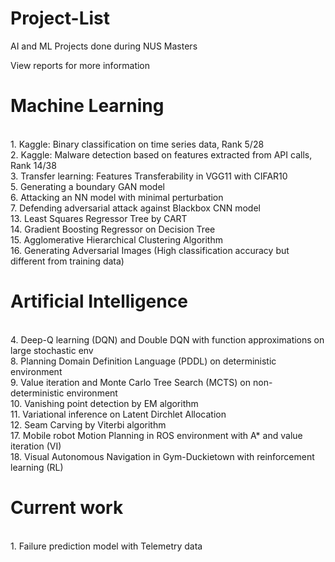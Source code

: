 # Project-List
AI and ML Projects done during NUS Masters

View reports for more information

# Machine Learning

<br />1. Kaggle: Binary classification on time series data, Rank 5/28
<br />2.  Kaggle: Malware detection based on features extracted from API calls, Rank 14/38
<br />3.	Transfer learning: Features Transferability in VGG11 with CIFAR10
<br />5.	Generating a boundary GAN model
<br />6.  Attacking an NN model with minimal perturbation
<br />7.  Defending adversarial attack against Blackbox CNN model
<br />13.	Least Squares Regressor Tree by CART
<br />14.	Gradient Boosting Regressor on Decision Tree
<br />15.	Agglomerative Hierarchical Clustering Algorithm
<br />16.	Generating Adversarial Images (High classification accuracy but different from training data)

# Artificial Intelligence

<br />4.	Deep-Q learning (DQN) and Double DQN with function approximations on large stochastic env
<br />8.	Planning Domain Definition Language (PDDL) on deterministic environment
<br />9.	Value iteration and Monte Carlo Tree Search (MCTS) on non-deterministic environment
<br />10.	Vanishing point detection by EM algorithm
<br />11.	Variational inference on Latent Dirchlet Allocation
<br />12.	Seam Carving by Viterbi algorithm
<br />17. Mobile robot Motion Planning in ROS environment with A* and value iteration (VI)
<br />18. Visual Autonomous Navigation in Gym-Duckietown with reinforcement learning (RL)

# Current work
<br />1. Failure prediction model with Telemetry data
